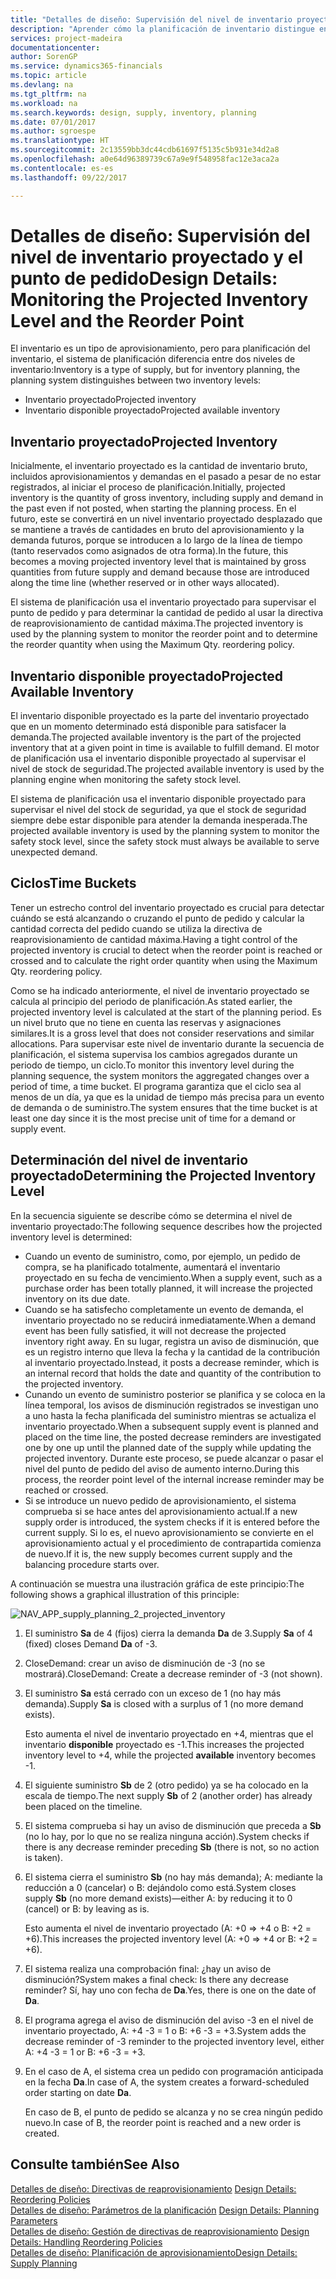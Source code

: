 ```yaml
---
title: "Detalles de diseño: Supervisión del nivel de inventario proyectado y el punto de pedido | Documentos de Microsoft"
description: "Aprender cómo la planificación de inventario distingue entre el inventario estimado y niveles de inventario disponible estimados."
services: project-madeira
documentationcenter: 
author: SorenGP
ms.service: dynamics365-financials
ms.topic: article
ms.devlang: na
ms.tgt_pltfrm: na
ms.workload: na
ms.search.keywords: design, supply, inventory, planning
ms.date: 07/01/2017
ms.author: sgroespe
ms.translationtype: HT
ms.sourcegitcommit: 2c13559bb3dc44cdb61697f5135c5b931e34d2a8
ms.openlocfilehash: a0e64d96389739c67a9e9f548958fac12e3aca2a
ms.contentlocale: es-es
ms.lasthandoff: 09/22/2017

---
```

# <a name="design-details-monitoring-the-projected-inventory-level-and-the-reorder-point"></a><span data-ttu-id="5214f-103">Detalles de diseño: Supervisión del nivel de inventario proyectado y el punto de pedido</span><span class="sxs-lookup"><span data-stu-id="5214f-103">Design Details: Monitoring the Projected Inventory Level and the Reorder Point</span></span>
<span data-ttu-id="5214f-104">El inventario es un tipo de aprovisionamiento, pero para planificación del inventario, el sistema de planificación diferencia entre dos niveles de inventario:</span><span class="sxs-lookup"><span data-stu-id="5214f-104">Inventory is a type of supply, but for inventory planning, the planning system distinguishes between two inventory levels:</span></span>  

* <span data-ttu-id="5214f-105">Inventario proyectado</span><span class="sxs-lookup"><span data-stu-id="5214f-105">Projected inventory</span></span>  
* <span data-ttu-id="5214f-106">Inventario disponible proyectado</span><span class="sxs-lookup"><span data-stu-id="5214f-106">Projected available inventory</span></span>  

## <a name="projected-inventory"></a><span data-ttu-id="5214f-107">Inventario proyectado</span><span class="sxs-lookup"><span data-stu-id="5214f-107">Projected Inventory</span></span>  
<span data-ttu-id="5214f-108">Inicialmente, el inventario proyectado es la cantidad de inventario bruto, incluidos aprovisionamientos y demandas en el pasado a pesar de no estar registrados, al iniciar el proceso de planificación.</span><span class="sxs-lookup"><span data-stu-id="5214f-108">Initially, projected inventory is the quantity of gross inventory, including supply and demand in the past even if not posted, when starting the planning process.</span></span> <span data-ttu-id="5214f-109">En el futuro, este se convertirá en un nivel inventario proyectado desplazado que se mantiene a través de cantidades en bruto del aprovisionamiento y la demanda futuros, porque se introducen a lo largo de la línea de tiempo (tanto reservados como asignados de otra forma).</span><span class="sxs-lookup"><span data-stu-id="5214f-109">In the future, this becomes a moving projected inventory level that is maintained by gross quantities from future supply and demand because those are introduced along the time line (whether reserved or in other ways allocated).</span></span>  

<span data-ttu-id="5214f-110">El sistema de planificación usa el inventario proyectado para supervisar el punto de pedido y para determinar la cantidad de pedido al usar la directiva de reaprovisionamiento de cantidad máxima.</span><span class="sxs-lookup"><span data-stu-id="5214f-110">The projected inventory is used by the planning system to monitor the reorder point and to determine the reorder quantity when using the Maximum Qty. reordering policy.</span></span>  

## <a name="projected-available-inventory"></a><span data-ttu-id="5214f-111">Inventario disponible proyectado</span><span class="sxs-lookup"><span data-stu-id="5214f-111">Projected Available Inventory</span></span>  
<span data-ttu-id="5214f-112">El inventario disponible proyectado es la parte del inventario proyectado que en un momento determinado está disponible para satisfacer la demanda.</span><span class="sxs-lookup"><span data-stu-id="5214f-112">The projected available inventory is the part of the projected inventory that at a given point in time is available to fulfill demand.</span></span> <span data-ttu-id="5214f-113">El motor de planificación usa el inventario disponible proyectado al supervisar el nivel de stock de seguridad.</span><span class="sxs-lookup"><span data-stu-id="5214f-113">The projected available inventory is used by the planning engine when monitoring the safety stock level.</span></span>  

<span data-ttu-id="5214f-114">El sistema de planificación usa el inventario disponible proyectado para supervisar el nivel del stock de seguridad, ya que el stock de seguridad siempre debe estar disponible para atender la demanda inesperada.</span><span class="sxs-lookup"><span data-stu-id="5214f-114">The projected available inventory is used by the planning system to monitor the safety stock level, since the safety stock must always be available to serve unexpected demand.</span></span>  

## <a name="time-buckets"></a><span data-ttu-id="5214f-115">Ciclos</span><span class="sxs-lookup"><span data-stu-id="5214f-115">Time Buckets</span></span>  
<span data-ttu-id="5214f-116">Tener un estrecho control del inventario proyectado es crucial para detectar cuándo se está alcanzando o cruzando el punto de pedido y calcular la cantidad correcta del pedido cuando se utiliza la directiva de reaprovisionamiento de cantidad máxima.</span><span class="sxs-lookup"><span data-stu-id="5214f-116">Having a tight control of the projected inventory is crucial to detect when the reorder point is reached or crossed and to calculate the right order quantity when using the Maximum Qty. reordering policy.</span></span>  

<span data-ttu-id="5214f-117">Como se ha indicado anteriormente, el nivel de inventario proyectado se calcula al principio del periodo de planificación.</span><span class="sxs-lookup"><span data-stu-id="5214f-117">As stated earlier, the projected inventory level is calculated at the start of the planning period.</span></span> <span data-ttu-id="5214f-118">Es un nivel bruto que no tiene en cuenta las reservas y asignaciones similares.</span><span class="sxs-lookup"><span data-stu-id="5214f-118">It is a gross level that does not consider reservations and similar allocations.</span></span> <span data-ttu-id="5214f-119">Para supervisar este nivel de inventario durante la secuencia de planificación, el sistema supervisa los cambios agregados durante un periodo de tiempo, un ciclo.</span><span class="sxs-lookup"><span data-stu-id="5214f-119">To monitor this inventory level during the planning sequence, the system monitors the aggregated changes over a period of time, a time bucket.</span></span> <span data-ttu-id="5214f-120">El programa garantiza que el ciclo sea al menos de un día, ya que es la unidad de tiempo más precisa para un evento de demanda o de suministro.</span><span class="sxs-lookup"><span data-stu-id="5214f-120">The system ensures that the time bucket is at least one day since it is the most precise unit of time for a demand or supply event.</span></span>  

## <a name="determining-the-projected-inventory-level"></a><span data-ttu-id="5214f-121">Determinación del nivel de inventario proyectado</span><span class="sxs-lookup"><span data-stu-id="5214f-121">Determining the Projected Inventory Level</span></span>  
<span data-ttu-id="5214f-122">En la secuencia siguiente se describe cómo se determina el nivel de inventario proyectado:</span><span class="sxs-lookup"><span data-stu-id="5214f-122">The following sequence describes how the projected inventory level is determined:</span></span>  

* <span data-ttu-id="5214f-123">Cuando un evento de suministro, como, por ejemplo, un pedido de compra, se ha planificado totalmente, aumentará el inventario proyectado en su fecha de vencimiento.</span><span class="sxs-lookup"><span data-stu-id="5214f-123">When a supply event, such as a purchase order has been totally planned, it will increase the projected inventory on its due date.</span></span>  
* <span data-ttu-id="5214f-124">Cuando se ha satisfecho completamente un evento de demanda, el inventario proyectado no se reducirá inmediatamente.</span><span class="sxs-lookup"><span data-stu-id="5214f-124">When a demand event has been fully satisfied, it will not decrease the projected inventory right away.</span></span> <span data-ttu-id="5214f-125">En su lugar, registra un aviso de disminución, que es un registro interno que lleva la fecha y la cantidad de la contribución al inventario proyectado.</span><span class="sxs-lookup"><span data-stu-id="5214f-125">Instead, it posts a decrease reminder, which is an internal record that holds the date and quantity of the contribution to the projected inventory.</span></span>  
* <span data-ttu-id="5214f-126">Cunando un evento de suministro posterior se planifica y se coloca en la línea temporal, los avisos de disminución registrados se investigan uno a uno hasta la fecha planificada del suministro mientras se actualiza el inventario proyectado.</span><span class="sxs-lookup"><span data-stu-id="5214f-126">When a subsequent supply event is planned and placed on the time line, the posted decrease reminders are investigated one by one up until the planned date of the supply while updating the projected inventory.</span></span> <span data-ttu-id="5214f-127">Durante este proceso, se puede alcanzar o pasar el nivel del punto de pedido del aviso de aumento interno.</span><span class="sxs-lookup"><span data-stu-id="5214f-127">During this process, the reorder point level of the internal increase reminder may be reached or crossed.</span></span>  
* <span data-ttu-id="5214f-128">Si se introduce un nuevo pedido de aprovisionamiento, el sistema comprueba si se hace antes del aprovisionamiento actual.</span><span class="sxs-lookup"><span data-stu-id="5214f-128">If a new supply order is introduced, the system checks if it is entered before the current supply.</span></span> <span data-ttu-id="5214f-129">Si lo es, el nuevo aprovisionamiento se convierte en el aprovisionamiento actual y el procedimiento de contrapartida comienza de nuevo.</span><span class="sxs-lookup"><span data-stu-id="5214f-129">If it is, the new supply becomes current supply and the balancing procedure starts over.</span></span>  

<span data-ttu-id="5214f-130">A continuación se muestra una ilustración gráfica de este principio:</span><span class="sxs-lookup"><span data-stu-id="5214f-130">The following shows a graphical illustration of this principle:</span></span>  

![](media/nav_app_supply_planning_2_projected_inventory.png "NAV_APP_supply_planning_2_projected_inventory")  

1. <span data-ttu-id="5214f-131">El suministro **Sa** de 4 (fijos) cierra la demanda **Da** de 3.</span><span class="sxs-lookup"><span data-stu-id="5214f-131">Supply **Sa** of 4 (fixed) closes Demand **Da** of -3.</span></span>  
2. <span data-ttu-id="5214f-132">CloseDemand: crear un aviso de disminución de -3 (no se mostrará).</span><span class="sxs-lookup"><span data-stu-id="5214f-132">CloseDemand: Create a decrease reminder of -3 (not shown).</span></span>  
3. <span data-ttu-id="5214f-133">El suministro **Sa** está cerrado con un exceso de 1 (no hay más demanda).</span><span class="sxs-lookup"><span data-stu-id="5214f-133">Supply **Sa** is closed with a surplus of 1 (no more demand exists).</span></span>  

     <span data-ttu-id="5214f-134">Esto aumenta el nivel de inventario proyectado en +4, mientras que el inventario **disponible** proyectado es -1.</span><span class="sxs-lookup"><span data-stu-id="5214f-134">This increases the projected inventory level to +4, while the projected **available** inventory becomes -1.</span></span>  

4. <span data-ttu-id="5214f-135">El siguiente suministro **Sb** de 2 (otro pedido) ya se ha colocado en la escala de tiempo.</span><span class="sxs-lookup"><span data-stu-id="5214f-135">The next supply **Sb** of 2 (another order) has already been placed on the timeline.</span></span>  
5. <span data-ttu-id="5214f-136">El sistema comprueba si hay un aviso de disminución que preceda a **Sb** (no lo hay, por lo que no se realiza ninguna acción).</span><span class="sxs-lookup"><span data-stu-id="5214f-136">System checks if there is any decrease reminder preceding **Sb** (there is not, so no action is taken).</span></span>  
6. <span data-ttu-id="5214f-137">El sistema cierra el suministro **Sb** (no hay más demanda); A: mediante la reducción a 0 (cancelar) o B: dejándolo como está.</span><span class="sxs-lookup"><span data-stu-id="5214f-137">System closes supply **Sb** (no more demand exists)—either A: by reducing it to 0 (cancel) or B: by leaving as is.</span></span>  

     <span data-ttu-id="5214f-138">Esto aumenta el nivel de inventario proyectado (A: +0 => +4 o B: +2 = +6).</span><span class="sxs-lookup"><span data-stu-id="5214f-138">This increases the projected inventory level (A: +0 => +4 or B: +2 = +6).</span></span>  

7. <span data-ttu-id="5214f-139">El sistema realiza una comprobación final: ¿hay un aviso de disminución?</span><span class="sxs-lookup"><span data-stu-id="5214f-139">System makes a final check: Is there any decrease reminder?</span></span> <span data-ttu-id="5214f-140">Sí, hay uno con fecha de **Da**.</span><span class="sxs-lookup"><span data-stu-id="5214f-140">Yes, there is one on the date of **Da**.</span></span>  
8. <span data-ttu-id="5214f-141">El programa agrega el aviso de disminución del aviso -3 en el nivel de inventario proyectado, A: +4 -3 = 1 o B: +6 -3 = +3.</span><span class="sxs-lookup"><span data-stu-id="5214f-141">System adds the decrease reminder of -3 reminder to the projected inventory level, either A: +4 -3 = 1 or B: +6 -3 = +3.</span></span>  
9. <span data-ttu-id="5214f-142">En el caso de A, el sistema crea un pedido con programación anticipada en la fecha **Da**.</span><span class="sxs-lookup"><span data-stu-id="5214f-142">In case of A, the system creates a forward-scheduled order starting on date **Da**.</span></span>  

     <span data-ttu-id="5214f-143">En caso de B, el punto de pedido se alcanza y no se crea ningún pedido nuevo.</span><span class="sxs-lookup"><span data-stu-id="5214f-143">In case of B, the reorder point is reached and a new order is created.</span></span>  

## <a name="see-also"></a><span data-ttu-id="5214f-144">Consulte también</span><span class="sxs-lookup"><span data-stu-id="5214f-144">See Also</span></span>  
<span data-ttu-id="5214f-145">[Detalles de diseño: Directivas de reaprovisionamiento](design-details-reordering-policies.md) </span><span class="sxs-lookup"><span data-stu-id="5214f-145">[Design Details: Reordering Policies](design-details-reordering-policies.md) </span></span>  
<span data-ttu-id="5214f-146">[Detalles de diseño: Parámetros de la planificación](design-details-planning-parameters.md) </span><span class="sxs-lookup"><span data-stu-id="5214f-146">[Design Details: Planning Parameters](design-details-planning-parameters.md) </span></span>  
<span data-ttu-id="5214f-147">[Detalles de diseño: Gestión de directivas de reaprovisionamiento](design-details-handling-reordering-policies.md) </span><span class="sxs-lookup"><span data-stu-id="5214f-147">[Design Details: Handling Reordering Policies](design-details-handling-reordering-policies.md) </span></span>  
[<span data-ttu-id="5214f-148">Detalles de diseño: Planificación de aprovisionamiento</span><span class="sxs-lookup"><span data-stu-id="5214f-148">Design Details: Supply Planning</span></span>](design-details-supply-planning.md)

